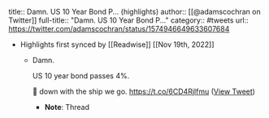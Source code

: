 title:: Damn. US 10 Year Bond P... (highlights)
author:: [[@adamscochran on Twitter]]
full-title:: "Damn. US 10 Year Bond P..."
category:: #tweets
url:: https://twitter.com/adamscochran/status/1574946649633607684

- Highlights first synced by [[Readwise]] [[Nov 19th, 2022]]
	- Damn.
	  
	  US 10 year bond passes 4%.
	  
	  🫡 down with the ship we go. https://t.co/6CD4Rjlfmu ([View Tweet](https://twitter.com/adamscochran/status/1574946649633607684))
		- **Note**: Thread